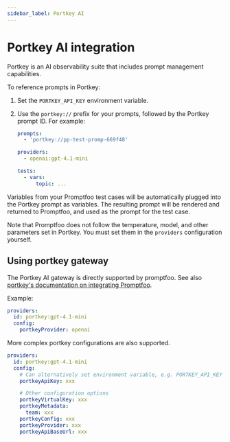 ```yaml
---
sidebar_label: Portkey AI
---
```


# Portkey AI integration

Portkey is an AI observability suite that includes prompt management capabilities.

To reference prompts in Portkey:

1. Set the `PORTKEY_API_KEY` environment variable.

2. Use the `portkey://` prefix for your prompts, followed by the Portkey prompt ID. For example:

   ```yaml
   prompts:
     - 'portkey://pp-test-promp-669f48'

   providers:
     - openai:gpt-4.1-mini

   tests:
     - vars:
         topic: ...
   ```

Variables from your Promptfoo test cases will be automatically plugged into the Portkey prompt as variables. The resulting prompt will be rendered and returned to Promptfoo, and used as the prompt for the test case.

Note that Promptfoo does not follow the temperature, model, and other parameters set in Portkey. You must set them in the `providers` configuration yourself.

## Using portkey gateway

The Portkey AI gateway is directly supported by promptfoo. See also [portkey's documentation on integrating Promptfoo](https://portkey.ai/docs/integrations/libraries/promptfoo).

Example:

```yaml
providers:
  id: portkey:gpt-4.1-mini
  config:
    portkeyProvider: openai
```

More complex portkey configurations are also supported.

```yaml
providers:
  id: portkey:gpt-4.1-mini
  config:
    # Can alternatively set environment variable, e.g. PORTKEY_API_KEY
    portkeyApiKey: xxx

    # Other configuration options
    portkeyVirtualKey: xxx
    portkeyMetadata:
      team: xxx
    portkeyConfig: xxx
    portkeyProvider: xxx
    portkeyApiBaseUrl: xxx
```
